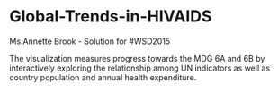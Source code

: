 # Global-Trends-in-HIVAIDS
Ms.Annette Brook - Solution for #WSD2015

The visualization measures progress towards the MDG 6A and 6B by interactively exploring the relationship among UN indicators as well as country population and annual health expenditure.
